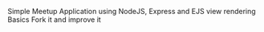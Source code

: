 Simple Meetup Application using NodeJS, Express and EJS view rendering Basics
Fork it and improve it
